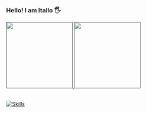 ### Hello! I am Itallo 🖐️

<div>
  <a href="">
  <img height="180em" src="https://github-readme-stats.vercel.app/api?username=italloalves99&show_icons=true&theme=holi">
  <img height="180em" src="https://github-readme-stats.vercel.app/api/top-langs/?username=italloalves99&layout=compact&theme=holi">
</div>
<br>

[![Skills](https://devicons.dev.br/icons?icon=PHP,React,JavaScript,CSS,HTML,Github,GitLab,MySQL&size=48&theme=dark&perline=8)](https://devicons.dev.br/)



